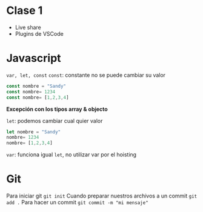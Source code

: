 # Clase 1 

- Live share
- Plugins de VSCode


# Javascript

`var, let, const`
`const`: constante no se puede cambiar su valor 
```js
const nombre = "Sandy"
const nombre= 1234
const nombre= [1,2,3,4]
```
**Excepción con los tipos array & objecto**

`let`: podemos cambiar cual quier valor
```js
let nombre = "Sandy"
nombre= 1234
nombre= [1,2,3,4]
```

`var`: funciona igual `let`, no utilizar var por el hoisting

# Git 
Para iniciar git 
`git init`
Cuando preparar nuestros archivos a un commit 
`git add .`
Para hacer un commit 
`git commit -m "mi mensaje"`
